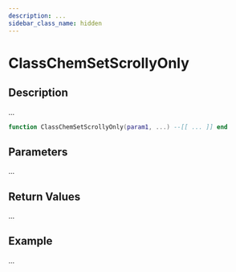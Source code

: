 ```yaml
---
description: ...
sidebar_class_name: hidden
---
```


# ClassChemSetScrollyOnly

## Description

...

```lua
function ClassChemSetScrollyOnly(param1, ...) --[[ ... ]] end
```

## Parameters

...

## Return Values

...

## Example

...

